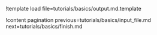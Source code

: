 !template load file=tutorials/basics/output.md.template

!content pagination
  previous=tutorials/basics/input_file.md
  next=tutorials/basics/finish.md
